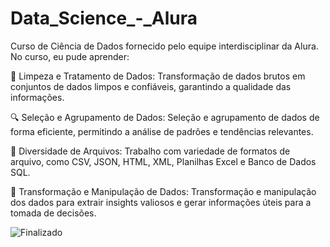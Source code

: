 # Data_Science_-_Alura
Curso de Ciência de Dados fornecido pelo equipe interdisciplinar da Alura. No curso, eu pude aprender:

🧹 Limpeza e Tratamento de Dados: Transformação de dados brutos em conjuntos de dados limpos e confiáveis, garantindo a qualidade das informações.

🔍 Seleção e Agrupamento de Dados: Seleção e agrupamento de dados de forma eficiente, permitindo a análise de padrões e tendências relevantes.

📂 Diversidade de Arquivos: Trabalho com variedade de formatos de arquivo, como CSV, JSON, HTML, XML, Planilhas Excel e Banco de Dados SQL.

🔀 Transformação e Manipulação de Dados: Transformação e manipulação dos dados para extrair insights valiosos e gerar informações úteis para a tomada de decisões.

![Finalizado](http://img.shields.io/static/v1?label=STATUS&message=FINALIZADO&color=GREEN&style=for-the-badge)
